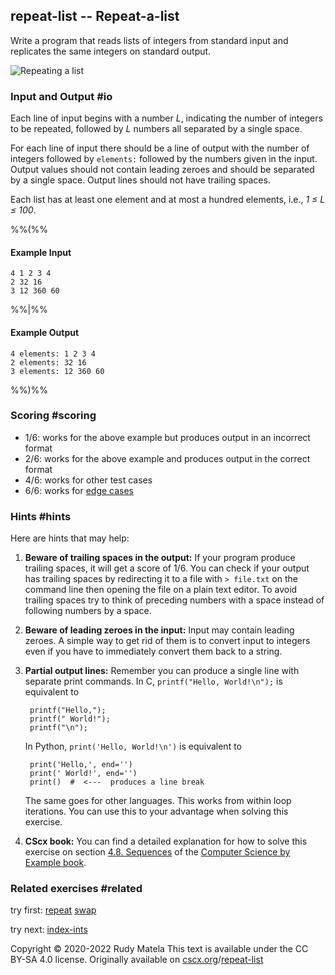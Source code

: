 repeat-list -- Repeat-a-list
----------------------------

Write a program that reads lists of integers from standard input
and replicates the same integers on standard output.

![Repeating a list](/repeat-list.svg)

### Input and Output  #io

Each line of input begins with a number _L_,
indicating the number of integers to be repeated,
followed by _L_ numbers all separated by a single space.

For each line of input there should be a line of output
with the number of integers
followed by `elements:`
followed by the numbers given in the input.
Output values should not contain leading zeroes
and should be separated by a single space.
Output lines should not have trailing spaces.

Each list has at least one element and at most a hundred elements, i.e., _1 ≤ L ≤ 100_.

%%(%%

#### Example Input

	4 1 2 3 4
	2 32 16
	3 12 360 60

%%|%%

#### Example Output

	4 elements: 1 2 3 4
	2 elements: 32 16
	3 elements: 12 360 60

%%)%%


### Scoring  #scoring

* 1/6: works for the above example but produces output in an incorrect format
* 2/6: works for the above example and produces output in the correct format
* 4/6: works for other test cases
* 6/6: works for [edge cases](https://cscx.org/faq#edge-cases)


### Hints  #hints

Here are hints that may help:

1. __Beware of trailing spaces in the output:__
   If your program produce trailing spaces, it will get a score of 1/6.
   You can check if your output has trailing spaces
   by redirecting it to a file with `> file.txt` on the command line
   then opening the file on a plain text editor.
   To avoid trailing spaces try to think of
   preceding numbers with a space
   instead of
   following numbers by a space.

2. __Beware of leading zeroes in the input:__
   Input may contain leading zeroes.
   A simple way to get rid of them is to convert input to integers
   even if you have to immediately convert them back to a string.

3. __Partial output lines:__
   Remember you can produce a single line with separate print commands.
   In C, `printf("Hello, World!\n");` is equivalent to

		printf("Hello,");
		printf(" World!");
		printf("\n");

   In Python, `print('Hello, World!\n')` is equivalent to

		print('Hello,', end='')
		print(' World!', end='')
		print()  #  <---  produces a line break

   The same goes for other languages.
   This works from within loop iterations.
   You can use this to your advantage when solving this exercise.

4. __CScx book:__
   You can find a detailed explanation for how to solve this exercise
   on section [4.8. Sequences] of the [Computer Science by Example book].

[4.8. Sequences]: https://cscx.org/programming#sequences
[4. Programming]: https://cscx.org/programming
[Computer Science by Example book]: https://cscx.org/book


### Related exercises  #related

try first: [repeat](/repeat) [swap](/swap)

try next: [index-ints](/index-ints)


Copyright © 2020-2022  Rudy Matela
This text is available under the CC BY-SA 4.0 license.
Originally available on [cscx.org](https://cscx.org)/[repeat-list](https://cscx.org/repeat-list)
